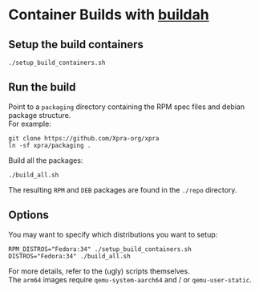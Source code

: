 # Container Builds with [buildah](https://buildah.io/)

## Setup the build containers
```
./setup_build_containers.sh
```

## Run the build
Point to a `packaging` directory containing the RPM spec files and debian package structure.  
For example:

```shell
git clone https://github.com/Xpra-org/xpra
ln -sf xpra/packaging .
```
Build all the packages:

```shell
./build_all.sh
```
The resulting `RPM` and `DEB` packages are found in the `./repo` directory.


## Options
You may want to specify which distributions you want to setup:

```
RPM_DISTROS="Fedora:34" ./setup_build_containers.sh
DISTROS="Fedora:34" ./build_all.sh
```

For more details, refer to the (ugly) scripts themselves.  
The `arm64` images require `qemu-system-aarch64` and / or `qemu-user-static`.

